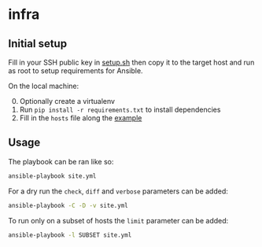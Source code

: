# infra

## Initial setup

Fill in your SSH public key in [setup.sh](setup.sh) then copy it to the target host and run as root to setup requirements for Ansible.

On the local machine:

0. Optionally create a virtualenv
1. Run `pip install -r requirements.txt` to install dependencies
2. Fill in the `hosts` file along the [example](hosts.example)

## Usage

The playbook can be ran like so:
```bash
ansible-playbook site.yml
```

For a dry run the `check`, `diff` and `verbose` parameters can be added:
```bash
ansible-playbook -C -D -v site.yml
```

To run only on a subset of hosts the `limit` parameter can be added:
```bash
ansible-playbook -l SUBSET site.yml
```
